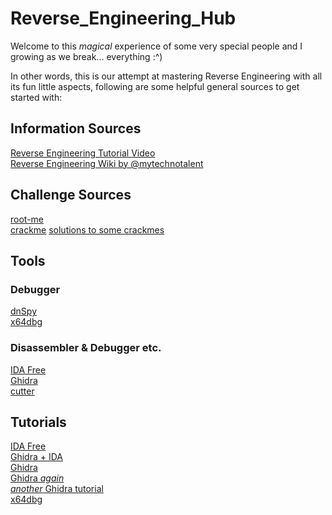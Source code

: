# Reverse_Engineering_Hub
Welcome to this *magical* experience of some very special people and I growing as we break... everything :^)

In other words, this is our attempt at mastering Reverse Engineering with all its fun little aspects, following are some helpful general sources to get started with: 

## Information Sources

[Reverse Engineering Tutorial Video](https://www.youtube.com/playlist?list=PLs-lxQfNn-H1TvgNsNdbMoeD4ZYLig7xY)  
[Reverse Engineering Wiki by @mytechnotalent](https://0xinfection.github.io/reversing/)

## Challenge Sources

[root-me](https://www.root-me.org/en/Challenges/Cracking/)  
[crackme](https://crackmes.one)
[solutions to some crackmes](https://github.com/gabimarti/crackmes-solutions)

## Tools

### Debugger

[dnSpy](https://github.com/dnSpyEx/dnSpy)    
[x64dbg](https://github.com/x64dbg/x64dbg)  

### Disassembler & Debugger etc.

[IDA Free](https://hex-rays.com/ida-free/)    
[Ghidra](https://ghidra-sre.org/)  
[cutter](https://cutter.re/)  

## Tutorials

[IDA Free](https://www.youtube.com/watch?v=tWSa1L5L394)    
[Ghidra + IDA](https://www.youtube.com/watch?v=Bv-7SszPuvI)  
[Ghidra](https://www.youtube.com/playlist?list=PLNmsVeXQZj7oQc3MxjWB-rYHHo9vX905a)  
[Ghidra *again*](https://www.youtube.com/watch?v=Pst-4NwY2is&pp=ygUcZ2hpZHJhIHR1dG9yaWFsIGxpdmVvdmVyZmxvdw%3D%3D)  
[*another* Ghidra tutorial](https://www.youtube.com/watch?v=sk1wAGeM9Hw)  
[x64dbg](https://www.youtube.com/playlist?list=PLPRkkVSNCrVVyXBRoZoIvWzKe6zes6RuF)  


